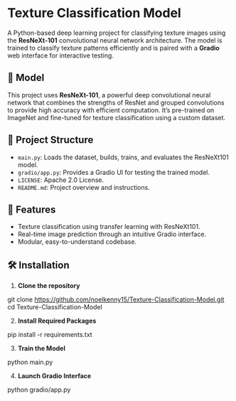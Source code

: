 # Texture Classification Model

A Python-based deep learning project for classifying texture images using the **ResNeXt-101** convolutional neural network architecture. The model is trained to classify texture patterns efficiently and is paired with a **Gradio** web interface for interactive testing.

## 🧠 Model

This project uses **ResNeXt-101**, a powerful deep convolutional neural network that combines the strengths of ResNet and grouped convolutions to provide high accuracy with efficient computation. It’s pre-trained on ImageNet and fine-tuned for texture classification using a custom dataset.

## 📁 Project Structure
- `main.py`: Loads the dataset, builds, trains, and evaluates the ResNeXt101 model.
- `gradio/app.py`: Provides a Gradio UI for testing the trained model.
- `LICENSE`: Apache 2.0 License.
- `README.md`: Project overview and instructions.

## 🚀 Features
- Texture classification using transfer learning with ResNeXt101.
- Real-time image prediction through an intuitive Gradio interface.
- Modular, easy-to-understand codebase.

## 🛠️ Installation

1. **Clone the repository**
   
git clone https://github.com/noelkenny15/Texture-Classification-Model.git
cd Texture-Classification-Model

2. **Install Required Packages**

pip install -r requirements.txt

3. **Train the Model**

python main.py

4. **Launch Gradio Interface**

python gradio/app.py

